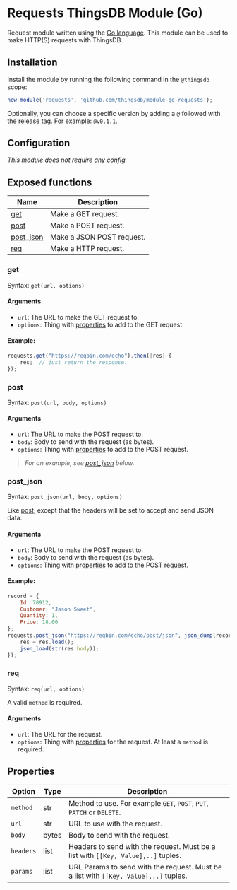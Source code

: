 # Requests ThingsDB Module (Go)

Request module written using the [Go language](https://golang.org).
This module can be used to make HTTP(S) requests with ThingsDB.


## Installation

Install the module by running the following command in the `@thingsdb` scope:

```javascript
new_module('requests', 'github.com/thingsdb/module-go-requests');
```

Optionally, you can choose a specific version by adding a `@` followed with the release tag. For example: `@v0.1.1`.

## Configuration

*This module does not require any config.*

## Exposed functions

Name                    | Description
----------------------- | -----------
[get](#get)             | Make a GET request.
[post](#post)           | Make a POST request.
[post_json](#post_json) | Make a JSON POST request.
[req](#req)             | Make a HTTP request.

### get

Syntax: `get(url, options)`

#### Arguments

- `url`: The URL to make the GET request to.
- `options`: Thing with [properties](#properties) to add to the GET request.

#### Example:

```javascript
requests.get("https://reqbin.com/echo").then(|res| {
    res;  // just return the response.
});
```

### post

Syntax: `post(url, body, options)`

#### Arguments

- `url`: The URL to make the POST request to.
- `body`: Body to send with the request (as bytes).
- `options`: Thing with [properties](#properties) to add to the POST request.

> *For an example, see [post_json](#post_json) below.*

### post_json

Syntax: `post_json(url, body, options)`

Like [post](#post), except that the headers will be set to accept and send JSON data.

#### Arguments

- `url`: The URL to make the POST request to.
- `body`: Body to send with the request (as bytes).
- `options`: Thing with [properties](#properties) to add to the POST request.

#### Example:

```javascript
record = {
    Id: 78912,
    Customer: "Jason Sweet",
    Quantity: 1,
    Price: 18.00
};
requests.post_json("https://reqbin.com/echo/post/json", json_dump(record)).then(|res| {
    res = res.load();
    json_load(str(res.body));
});
```

### req

Syntax: `req(url, options)`

A valid `method` is required.

#### Arguments

- `url`: The URL for the request.
- `options`: Thing with [properties](#properties) for the request. At least a `method` is required.

## Properties

Option    | Type  | Description
--------- | ----- | -----------
`method`  | str   | Method to use. For example `GET`, `POST`, `PUT`, `PATCH` or `DELETE`.
`url`     | str   | URL to use with the request.
`body`    | bytes | Body to send with the request.
`headers` | list  | Headers to send with the request. Must be a list with `[[Key, Value],..]` tuples.
`params`  | list  | URL Params to send with the request. Must be a list with `[[Key, Value],..]` tuples.
